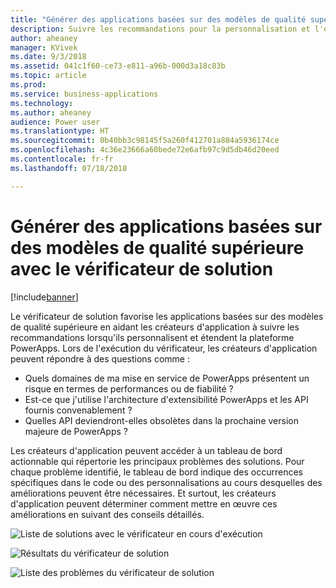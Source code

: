 ```yaml
---
title: "Générer des applications basées sur des modèles de qualité supérieure avec le vérificateur de solution"
description: Suivre les recommandations pour la personnalisation et l'extension de la plateforme PowerApps
author: aheaney
manager: KVivek
ms.date: 9/3/2018
ms.assetid: 041c1f60-ce73-e811-a96b-000d3a18c83b
ms.topic: article
ms.prod: 
ms.service: business-applications
ms.technology: 
ms.author: aheaney
audience: Power user
ms.translationtype: HT
ms.sourcegitcommit: 0b40bb3c98145f5a260f412701a884a5936174ce
ms.openlocfilehash: 4c36e23666a60bede72e6afb97c9d5db46d20eed
ms.contentlocale: fr-fr
ms.lasthandoff: 07/18/2018

---
```

# <a name="build-model-driven-apps-of-higher-quality-with-solution-checker"></a>Générer des applications basées sur des modèles de qualité supérieure avec le vérificateur de solution


[!include[banner](../../includes/banner.md)]

Le vérificateur de solution favorise les applications basées sur des modèles de qualité supérieure en aidant les créateurs d'application à suivre les recommandations lorsqu'ils personnalisent et étendent la plateforme PowerApps. Lors de l'exécution du vérificateur, les créateurs d'application peuvent répondre à des questions comme :

- Quels domaines de ma mise en service de PowerApps présentent un risque en termes de performances ou de fiabilité ?
- Est-ce que j'utilise l'architecture d'extensibilité PowerApps et les API fournis convenablement ?
- Quelles API deviendront-elles obsolètes dans la prochaine version majeure de PowerApps ?
 
Les créateurs d'application peuvent accéder à un tableau de bord actionnable qui répertorie les principaux problèmes des solutions. Pour chaque problème identifié, le tableau de bord indique des occurrences spécifiques dans le code ou des personnalisations au cours desquelles des améliorations peuvent être nécessaires. Et surtout, les créateurs d'application peuvent déterminer comment mettre en œuvre ces améliorations en suivant des conseils détaillés.

![Liste de solutions avec le vérificateur en cours d'exécution](media/01_SolutionList.jpg "Vérificateur de solution en cours d'exécution")

![Résultats du vérificateur de solution](media/02_Summary.jpg "Résultats du vérificateur de solution")

![Liste des problèmes du vérificateur de solution](media/03_IssueList.jpg "Liste des problèmes du vérificateur de solution")


